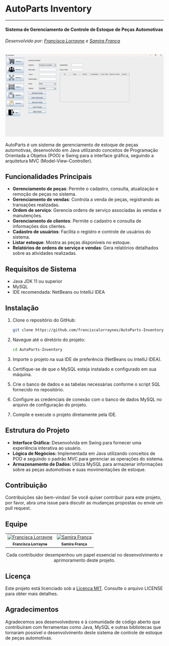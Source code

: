 # AutoParts Inventory

---

#### Sistema de Gerenciamento de Controle de Estoque de Peças Automotivas

###### Desenvolvido por: [Francisca Lorrayne](https://github.com/franciscalorraynes) e [Samira França](https://github.com/samirafq)

<div>
  <img src="https://github.com/franciscalorraynes/AutoParts-Inventory/blob/main/Arquivos%20sobressalentes/fotos%20de%20perfil/Gerenciar_vendas.png?raw=true">
</div>



AutoParts é um sistema de gerenciamento de estoque de peças automotivas, desenvolvido em Java utilizando conceitos de Programação Orientada a Objetos (POO) e Swing para a interface gráfica, seguindo a arquitetura MVC (Model-View-Controller).

## Funcionalidades Principais

- **Gerenciamento de peças**: Permite o cadastro, consulta, atualização e remoção de peças no sistema.
- **Gerenciamento de vendas**: Controla a venda de peças, registrando as transações realizadas.
- **Ordem de serviço**: Gerencia ordens de serviço associadas às vendas e manutenções.
- **Gerenciamento de clientes**: Permite o cadastro e consulta de informações dos clientes.
- **Cadastro de usuários**: Facilita o registro e controle de usuários do sistema.
- **Listar estoque**: Mostra as peças disponíveis no estoque.
- **Relatórios de ordens de serviço e vendas**: Gera relatórios detalhados sobre as atividades realizadas.

## Requisitos de Sistema

- Java JDK 11 ou superior
- MySQL
- IDE recomendada: NetBeans ou IntelliJ IDEA

## Instalação

1. Clone o repositório do GitHub:

    ```bash
    git clone https://github.com/franciscalorraynes/AutoParts-Inventory.git
    ```

2. Navegue até o diretório do projeto:

    ```bash
    cd AutoParts-Inventory
    ```

3. Importe o projeto na sua IDE de preferência (NetBeans ou IntelliJ IDEA).

4. Certifique-se de que o MySQL esteja instalado e configurado em sua máquina.

5. Crie o banco de dados e as tabelas necessárias conforme o script SQL fornecido no repositório.

6. Configure as credenciais de conexão com o banco de dados MySQL no arquivo de configuração do projeto.

7. Compile e execute o projeto diretamente pela IDE.

## Estrutura do Projeto

- **Interface Gráfica:** Desenvolvida em Swing para fornecer uma experiência interativa ao usuário.
- **Lógica de Negócios:** Implementada em Java utilizando conceitos de POO e seguindo o padrão MVC para gerenciar as operações do sistema.
- **Armazenamento de Dados:** Utiliza MySQL para armazenar informações sobre as peças automotivas e suas movimentações de estoque.

## Contribuição

Contribuições são bem-vindas! Se você quiser contribuir para este projeto, por favor, abra uma issue para discutir as mudanças propostas ou envie um pull request.

## Equipe

<table align="center">
  <tr>    
    <td align="center">
      <a href="https://github.com/franciscalorraynes">
        <img src="https://avatars.githubusercontent.com/u/104534319?v=4" 
        width="120px;" alt="Francisca Lorrayne"/><br>
        <sub>
          <b>Francisca Lorrayne</b>
         </sub>
      </a>
    </td>
    <td align="center">
      <a href="https://github.com/samirafq">
        <img src="https://avatars.githubusercontent.com/u/111064435?v=4" 
        width="120px;" alt="Samira França"/><br>
        <sub>
          <b>Samira França</b>
         </sub>
      </a>
    </td>
  </tr>
</table>

<p align="center">
Cada contribuidor desempenhou um papel essencial no desenvolvimento e aprimoramento deste projeto.
</p>

## Licença

Este projeto está licenciado sob a [Licença MIT](https://github.com/franciscalorraynes/AutoParts_Inventory/blob/main/LICENSE). Consulte o arquivo LICENSE para obter mais detalhes.

## Agradecimentos

Agradecemos aos desenvolvedores e à comunidade de código aberto que contribuíram com ferramentas como Java, MySQL e outras bibliotecas que tornaram possível o desenvolvimento deste sistema de controle de estoque de peças automotivas.
